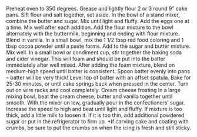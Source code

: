 Preheat oven to 350 degrees. Grease and lightly flour 2 or 3 round 9″ cake pans.
Sift flour and salt together, set aside. In the bowl of a stand mixer, combine the butter and sugar. Mix until light and fluffy. Add the eggs one at a time. Mix well after each addition. Add the flour mixture to the bowl alternately with the buttermilk, beginning and ending with flour mixture. Blend in vanilla.
In a small bowl, mix the 1 1/2 tbsp red food coloring and 1 tbsp cocoa powder until a paste forms. Add to the sugar and butter mixture. Mix well. In a small bowl or condiment cup, stir together the baking soda and cider vinegar. This will foam and should be put into the batter immediately after well mixed. After adding the foam mixture, blend on medium-high speed until batter is consistent.
Spoon batter evenly into pans – batter will be very thick! Level top of batter with an offset spatula. Bake for 25-30 minutes, or until cake springs back when pressed in the center. Turn out on wire racks and cool completely.
Cream cheese frosting
In a large mixing bowl, beat the cream cheese, butter and vanilla together until smooth. With the mixer on low, gradually pour in the confectioners’ sugar. Increase the speed to high and beat until light and fluffy. If mixture is too thick, add a little milk to loosen it. If it is too thin, add additional powdered sugar or put in the refrigerator to firm up.
*If carving cake and coating with crumbs, be sure to put the crumbs on when the icing is fresh and still sticky.